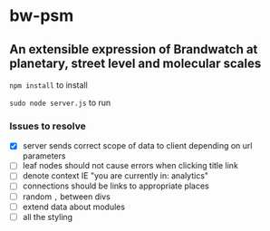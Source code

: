 # bw-psm
## An extensible expression of Brandwatch at planetary, street level and molecular scales

`npm install` to install

`sudo node server.js` to run

### Issues to resolve
- [x] server sends correct scope of data to client depending on url parameters
- [ ] leaf nodes should not cause errors when clicking title link
- [ ] denote context IE "you are currently in: analytics"
- [ ] connections should be links to appropriate places
- [ ] random `,` between divs
- [ ] extend data about modules
- [ ] all the styling
